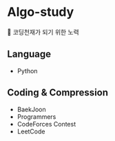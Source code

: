 # Algo-study
🎹 코딩천재가 되기 위한 노력  
  

## Language
- Python  
  
## Coding & Compression
- BaekJoon
- Programmers
- CodeForces Contest
- LeetCode